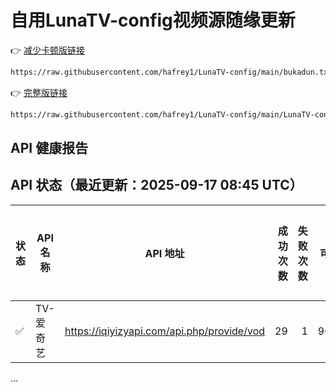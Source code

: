 # 自用LunaTV-config视频源随缘更新

👉 [减少卡顿版链接](https://raw.githubusercontent.com/hafrey1/LunaTV-config/main/bukadun.txt)
                                                                                      
```bash
https://raw.githubusercontent.com/hafrey1/LunaTV-config/main/bukadun.txt
```

👉 [完整版链接](https://raw.githubusercontent.com/hafrey1/LunaTV-config/main/LunaTV-config.txt)
                                                                                     
```bash
https://raw.githubusercontent.com/hafrey1/LunaTV-config/main/LunaTV-config.txt
```
## API 健康报告

## API 状态（最近更新：2025-09-17 08:45 UTC）

<!-- API_TABLE_START -->
| 状态 | API 名称 | API 地址 | 成功次数 | 失败次数 | 可用率 | 连续失败天数 |
|------|----------|----------|---------:|---------:|-------:|-------------:|
| ✅   | TV-爱奇艺 | https://iqiyizyapi.com/api.php/provide/vod | 29 | 1 | 96.7% | 0 |
...
<!-- API_TABLE_END -->












